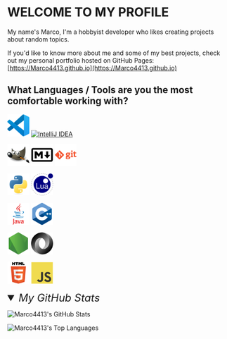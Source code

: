 # WELCOME TO MY PROFILE

My name's Marco, I'm a hobbyist developer who likes creating projects about random topics.

If you'd like to know more about me and some of my best projects, check out my personal portfolio hosted on GitHub Pages: [https://Marco4413.github.io](https://Marco4413.github.io)

## What Languages / Tools are you the most comfortable working with?

[<img alt="Visual Studio Code" src="https://raw.githubusercontent.com/devicons/devicon/v2.16.0/icons/vscode/vscode-original.svg" width="50px" height="50px"/>](https://code.visualstudio.com)
[<img alt="IntelliJ IDEA" src="https://upload.wikimedia.org/wikipedia/commons/thumb/9/9c/IntelliJ_IDEA_Icon.svg/1200px-IntelliJ_IDEA_Icon.svg.png" width="50px" height="50px"/>](https://www.jetbrains.com/idea)

[<img alt="Gimp" src="https://raw.githubusercontent.com/devicons/devicon/v2.16.0/icons/gimp/gimp-original.svg" width="50px" height="50px"/>](https://www.gimp.org)
[<img alt="Markdown" src="https://raw.githubusercontent.com/devicons/devicon/v2.16.0/icons/markdown/markdown-original.svg" width="50px" height="50px"/>](https://www.wikipedia.org/wiki/Markdown)
[<img alt="Git" src="https://raw.githubusercontent.com/devicons/devicon/v2.16.0/icons/git/git-plain-wordmark.svg" width="50px" height="50px"/>](https://git-scm.com)

[<img alt="Python" src="https://raw.githubusercontent.com/devicons/devicon/v2.16.0/icons/python/python-original.svg" width="50px" height="50px"/>](https://www.python.org)
[<img alt="Lua" src="https://raw.githubusercontent.com/devicons/devicon/v2.16.0/icons/lua/lua-original.svg" width="50px" height="50px"/>](https://www.lua.org)

[<img alt="Java" src="https://raw.githubusercontent.com/devicons/devicon/v2.16.0/icons/java/java-original-wordmark.svg" width="50px" height="50px"/>](https://www.java.com)
[<img alt="C++" src="https://raw.githubusercontent.com/devicons/devicon/v2.16.0/icons/cplusplus/cplusplus-original.svg" width="50px" height="50px"/>](https://www.wikipedia.org/wiki/C%2B%2B)

[<img alt="NodeJS" src="https://raw.githubusercontent.com/devicons/devicon/v2.16.0/icons/nodejs/nodejs-original.svg" width="50px" height="50px"/>](https://nodejs.org)
[<img alt="JSON" src="https://raw.githubusercontent.com/github/explore/master/topics/json/json.png" width="50px" height="50px"/>](https://www.json.org)

[<img alt="HTML" src="https://raw.githubusercontent.com/devicons/devicon/v2.16.0/icons/html5/html5-original-wordmark.svg" width="50px" height="50px"/>](https://www.wikipedia.org/wiki/HTML)
[<img alt="JavaScript" src="https://raw.githubusercontent.com/devicons/devicon/v2.16.0/icons/javascript/javascript-original.svg" width="50px" height="50px"/>](https://www.wikipedia.org/wiki/JavaScript)

<details open>
<summary style="font-size: x-large; font-style: italic;"> My GitHub Stats </summary>

![Marco4413's GitHub Stats](https://github-readme-stats.vercel.app/api?username=Marco4413&custom_title=Marco%27s%20GitHub%20Stats&theme=dark&show_icons=true&hide=stars&count_private=true)

![Marco4413's Top Languages](https://github-readme-stats.vercel.app/api/top-langs?username=Marco4413&custom_title=Marco%27s%20Top%20Languages&theme=dark&langs_count=100&layout=compact)

</details>
